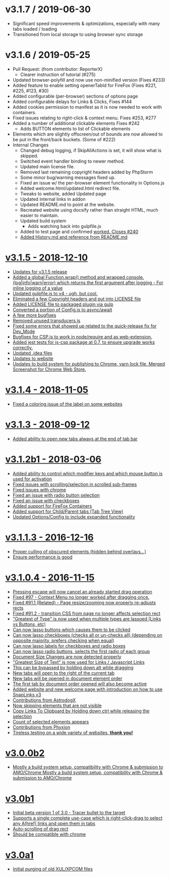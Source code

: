 v3.1.7 / 2019-06-30
===================
  * Significant speed improvements & optimizations, especially with many tabs loaded / loading
  * Transitioned from local storage to using browser sync storage

v3.1.6 / 2019-05-25
===================

  * Pull Request: (from contributor: ReporterX)
    * Clearer instruction of tutorial (#275)
  * Updated browser-polyfill and now use non-minified version (Fixes #233)
  * Added feature to enable setting openerTabId for FireFox (Fixes #221, #225, #123, #30)
  * Added configurable (per-browser) sections of options page
  * Added configurable delays for Links & Clicks, Fixes #144
  * Added cookies permission to manifest as it is now needed to work with containers.
  * Fixed issues relating to right-click & context menu. Fixes #253, #277
  * Added a number of additional clickable elements Fixes #242
    * Adds BUTTON elements to list of Clickable elements
  * Elements which are slightly offscreen/out of bounds are now allowed to be put in the front/back buckets. (Some of #222)
  * Internal Changes
      * Changed debug logging, if SkipAllActions is set, it will show what is skipped.
      * Switched event handler binding to newer method.
      * Updated main license file.
      * Removed last remaining copyright headers added by PhpStorm
      * Some minor bug/warning messages fixed up.
      * Fixed an issue w/ the per-browser element functionality in Options.js
      * Added welcome.html/updated.html redirect file.
      * Tweaks to website, added Updated page
      * Updated internal links in addon
      * Updated README.md to point at the website.
      * Recreated website using docsify rather than straight HTML, much easier to maintain.
      * Updated build system
        * Adds watching back into gulpfile.js
      * Added to test page and confirmed <a href="javascript:void(0);" onclick="..."> worked. Closes #240
      * Added History.md and reference from README.md

v3.1.5 - 2018-12-10
===================
  * Updates for v3.1.5 release
  * Added a global Function.wrap() method and wrapped console.(log|info|warn|error) which returns the first argument after logging - For inline logging of a value
  * Updated gulpfile.js to v4 - ugh, but cool.
  * Eliminated a few Copyright headers and put into LICENSE file
  * Added LICENSE file to packaged plugin via gulp
  * Converted a portion of Config.js to async/await
  * A few more bugfixes
  * Removed unused transducers.js
  * Fixed some errors that showed up related to the quick-release fix for Dev_Mode
  * Bugfixes for CSP.js to work in node/require and as web-extension.
  * Added jest tests for js-csp package at 0.7, to ensure upgrade works correctly.
  * Updated .idea files
  * Updates to website
  * Updates to build system for publishing to Chrome, yarn lock file, Merged Screenshot for Chrome Web Store.

v3.1.4 - 2018-11-05
===================
 - Fixed a coloring issue of the label on some websites

v3.1.3 - 2018-09-12
===================
 - Added ability to open new tabs always at the end of tab bar

v3.1.2b1 - 2018-03-06
=====================
 - Added ability to control which modifier keys and which mouse button is used for activation
 - Fixed issues with scrolling/selection in scrolled sub-frames
 - Fixed issues with chrome
 - Fixed an issue with radio button selection
 - Fixed an issue with checkboxes
 - Added support for FireFox Containers
 - Added support for Child/Parent tabs (Tab Tree View)
 - Updated Options/Config to include expanded functionality

v3.1.1.3 - 2016-12-16
=====================
 - Proper culling of obscured elements (hidden behind overlays...)
 - Ensure performance is good

v3.1.0.4 - 2016-11-15
=====================
 - Pressing escape will now cancel an already started drag operation
 - Fixed #97 - Context Menu no longer worked after dragging once.
 - Fixed #91.1 (Related) - Page resize/zooming now properly re-adjusts rects
 - Fixed #91.2 - transition CSS from page no longer affects selection rect
 - "Greatest of Type" is now used when multiple types are lassoed (Links vs Buttons, etc)
 - Can now lasso buttons which causes them to be clicked
 - Can now lasso checkboxes (checks all or un-checks all)
   (depending on opposite majority, prefers checking when equal)
 - Can now lasso labels for checkboxes and radio boxes
 - Can now lasso radio buttons, selects the first radio of each group
 - Document Size Changes are now detected properly
 - "Greatest Size of Text" is now used for Links / Javascript Links
 - This can be bypassed by holding down alt while dragging
 - New tabs will open to the right of the current tab
 - New tabs will be opened in document element order
 - The first tab by document order opened will also become active
 - Added website and new welcome page with introduction on how to use SnapLinks v3
 - Contributions from AstrodogX
 - Now skipping elements that are not visible
 - Copy Links To Clipboard by Holding down ctrl while releasing the selection
 - Count of selected elements appears
 - Contributions from Phyxion
 - Tireless testing on a wide variety of websites, **thank you!**

v3.0.0b2
========
 - Mostly a build system setup, compatibility with Chrome & submission
   to AMO/Chrome Mostly a build system setup, compatibility with Chrome
   & submission to AMO/Chrome

v3.0b1
======
 - Initial beta version 1 of 3.0 - Tracer bullet to the target
 - Supports a single complete use-case which is right-click-drag
   to select any A\[href] links and open them in tabs
 - Auto-scrolling of drag rect
 - Should be compatible with chrome

v3.0a1
======
 - Initial purging of old XUL/XPCOM files
